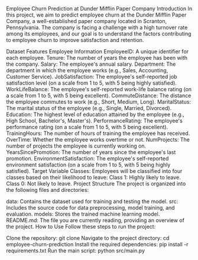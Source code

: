 Employee Churn Prediction at Dunder Mifflin Paper Company
Introduction
In this project, we aim to predict employee churn at the Dunder Mifflin Paper Company, a well-established paper company located in Scranton, Pennsylvania. The company is facing a challenge with a high turnover rate among its employees, and our goal is to understand the factors contributing to employee churn to improve satisfaction and retention.

Dataset Features
Employee Information
EmployeeID: A unique identifier for each employee.
Tenure: The number of years the employee has been with the company.
Salary: The employee's annual salary.
Department: The department in which the employee works (e.g., Sales, Accounting, Customer Service).
JobSatisfaction: The employee's self-reported job satisfaction level (on a scale from 1 to 5, with 5 being highly satisfied).
WorkLifeBalance: The employee's self-reported work-life balance rating (on a scale from 1 to 5, with 5 being excellent).
CommuteDistance: The distance the employee commutes to work (e.g., Short, Medium, Long).
MaritalStatus: The marital status of the employee (e.g., Single, Married, Divorced).
Education: The highest level of education attained by the employee (e.g., High School, Bachelor's, Master's).
PerformanceRating: The employee's performance rating (on a scale from 1 to 5, with 5 being excellent).
TrainingHours: The number of hours of training the employee has received.
OverTime: Whether the employee works overtime or not.
NumProjects: The number of projects the employee is currently working on.
YearsSincePromotion: The number of years since the employee's last promotion.
EnvironmentSatisfaction: The employee's self-reported environment satisfaction (on a scale from 1 to 5, with 5 being highly satisfied).
Target Variable
Classes: Employees will be classified into four classes based on their likelihood to leave:
Class 1: Highly likely to leave.
Class 0: Not likely to leave.
Project Structure
The project is organized into the following files and directories:

data: Contains the dataset used for training and testing the model.
src: Includes the source code for data preprocessing, model training, and evaluation.
models: Stores the trained machine learning model.
README.md: The file you are currently reading, providing an overview of the project.
How to Use
Follow these steps to run the project:

Clone the repository: git clone <repository-url>
Navigate to the project directory: cd employee-churn-prediction
Install the required dependencies: pip install -r requirements.txt
Run the main script: python src/main.py
